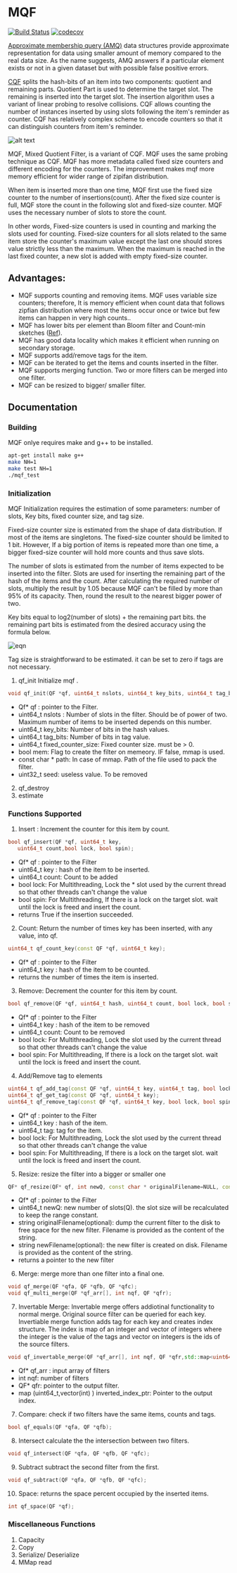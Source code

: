 # MQF
[![Build Status](https://travis-ci.org/shokrof/MQF.svg?branch=mqfDevelopmenet)](https://travis-ci.org/shokrof/MQF)
[![codecov](https://codecov.io/gh/shokrof/MQF/branch/mqfDevelopmenet/graph/badge.svg)](https://codecov.io/gh/shokrof/MQF)

[Approximate membership query (AMQ)](http://www.cs.cmu.edu/~lblum/flac/Presentations/Szabo-Wexler_ApproximateSetMembership.pdf) data structures provide approximate representation for data using smaller amount of memory compared to the real data size. As the name suggests, AMQ answers if a particular element exists or not in a given dataset but with possible false positive errors.

[CQF](https://github.com/splatlab/cqf) splits the hash-bits of an item into two components: quotient and remaining parts. Quotient Part is used to determine the target slot. The remaining is inserted into the target slot. The insertion algorithm uses a variant of linear probing to resolve collisions. CQF allows counting the number of instances inserted by using slots following the item's reminder as counter. CQF has relatively complex scheme to encode counters so that it can distinguish counters from item's reminder.

![alt text](https://raw.githubusercontent.com/shokrof/MQF/mqfDevelopmenet/QuotientFilter_MQF.png)

MQF, Mixed Quotient Filter, is a variant of CQF. MQF uses the same probing technique as CQF. MQF has more metadata called fixed size counters and different encoding for the counters. The improvement makes mqf more memory efficient for wider range of zipifan distribution.

When item is inserted more than one time, MQF first use the fixed size counter to the number of insertions(count). After the fixed size counter is full, MQF store the count in the following slot and fixed-size counter. MQF uses the necessary number of slots to store the count.

In other words, Fixed-size counters is used in counting and marking the slots used for counting. Fixed-size counters for all slots related to the same item store the counter's maximum value except the last one should stores value strictly less than the maximum. When the maximum is reached in the last fixed counter, a new slot is added with empty fixed-size counter.




## Advantages:
  - MQF supports counting and removing items. MQF uses variable size counters; therefore, It is memory efficient when count data that follows zipfian distribution where most the items occur once or twice but few items can happen in very high counts..
  - MQF has lower bits per element than Bloom filter and Count-min sketches ([Ref](https://www3.cs.stonybrook.edu/~ppandey/files/p775-pandey.pdf)).
  - MQF  has good data locality which makes it efficient when running on secondary storage.
  - MQF supports add/remove tags for the item.
  - MQF can be iterated to get the items and counts inserted in the filter.
  - MQF supports merging function. Two or more filters can be merged into one filter.
  - MQF can be resized to bigger/ smaller filter.


## Documentation
### Building
MQF onlye requires make and g++ to be installed.
```bash
apt-get install make g++
make NH=1
make test NH=1
./mqf_test
```
### Initialization
MQF Initialization requires the estimation of some parameters: number of slots, Key bits, fixed counter size, and tag size.

Fixed-size counter size is estimated from the shape of data distribution. If most of the items are singletons. The fixed-size counter should be limited to 1 bit. However, If a big portion of items is repeated more than one time, a bigger fixed-size counter will hold more counts and thus save slots.

The number of slots is estimated from the number of items expected to be inserted into the filter. Slots are used for inserting the remaining part of the hash of the items and the count. After calculating the required number of slots, multiply the result by 1.05 because MQF can't be filled by more than 95% of its capacity. Then, round the result to the nearest bigger power of two.

Key bits equal to log2(number of slots) + the remaining part bits. the remaining part bits is estimated from the desired accuracy using the formula below.

![eqn](https://raw.githubusercontent.com/shokrof/MQF/mqfDevelopmenet/r_eqn.gif)

Tag size is straightforward to be estimated. it can be set to zero if tags are not necessary.


1. qf_init
Initialize mqf .
```c++
void qf_init(QF *qf, uint64_t nslots, uint64_t key_bits, uint64_t tag_bits,uint64_t fixed_counter_size, bool mem, const char *path, uint32_t seed);
```

  * Qf* qf : pointer to the Filter.
  * uint64_t nslots : Number of slots in the filter. Should be of power of two. Maximum number of items to be inserted depends on this number.
  * uint64_t key_bits: Number of bits in the hash values.
  * uint64_t tag_bits: Number of bits in tag value.
  * uint64_t fixed_counter_size: Fixed counter size. must be > 0.
  * bool mem: Flag to create the filter on memeory. IF false, mmap is used.
  * const char * path: In case of mmap. Path of the file used to pack the filter.
  * uint32_t seed: useless value. To be removed
2. qf_destroy
3. estimate

### Functions Supported
1. Insert :
Increment the counter for this item by count.
  ```c++
  bool qf_insert(QF *qf, uint64_t key,
     uint64_t count,bool lock, bool spin);
  ```

  * Qf* qf : pointer to the Filter
  * uint64_t key : hash of the item to be inserted.
  * uint64_t count: Count to be added
  * bool lock: For Multithreading, Lock the * slot used by the current thread so that other threads can't change the value
  * bool spin: For Multithreading, If there is a lock on the target slot. wait until the lock is freed and insert the count.
  * returns True if the insertion succeeded.

2. Count:
 Return the number of times key has been inserted, with any value, into qf.
 ```c++
 uint64_t qf_count_key(const QF *qf, uint64_t key);
 ```
 * Qf* qf : pointer to the Filter
 * uint64_t key : hash of the item to be counted.
 * returns the number of times the item is inserted.
3. Remove:
Decrement the counter for this item by count.
```c++
bool qf_remove(QF *qf, uint64_t hash, uint64_t count, bool lock, bool spin);
```
  * Qf* qf : pointer to the Filter
  * uint64_t key : hash of the item to be removed
  * uint64_t count: Count to be removed
  * bool lock: For Multithreading, Lock the slot used by the current thread so that other threads can't change the value
  * bool spin: For Multithreading, If there is a lock on the target slot. wait until the lock is freed and insert the count.

4. Add/Remove tag to elements
```c++
uint64_t qf_add_tag(const QF *qf, uint64_t key, uint64_t tag, bool lock, bool spin);
uint64_t qf_get_tag(const QF *qf, uint64_t key);
uint64_t qf_remove_tag(const QF *qf, uint64_t key, bool lock, bool spin);
```
  * Qf* qf : pointer to the Filter
  * uint64_t key : hash of the item.
  * uint64_t tag: tag for the item.
  * bool lock: For Multithreading, Lock the slot used by the current thread so that other threads can't change the value
  * bool spin: For Multithreading, If there is a lock on the target slot. wait until the lock is freed and insert the count.

5. Resize:
 resize the filter into a bigger or smaller one
 ```c++
 QF* qf_resize(QF* qf, int newQ, const char * originalFilename=NULL, const char * newFilename=NULL);
 ```
 * Qf* qf : pointer to the Filter
 * uint64_t newQ: new number of slots(Q). the slot size will be recalculated to keep the range constant.
 * string originalFilename(optional): dump the current filter to the disk to free space for the new filter. Filename is provided as the content of the string.
 * string newFilename(optional): the new filter is created on disk. Filename is provided as the content of the string.
 * returns a pointer to the new filter

6. Merge: merge more than one filter into a final one.
```c++
void qf_merge(QF *qfa, QF *qfb, QF *qfc);
void qf_multi_merge(QF *qf_arr[], int nqf, QF *qfr);
```
7. Invertable Merge: Invertable merge offers addiotinal functionality to normal merge. Original source filter can be queried for each key.
Invertiable merge function adds tag for each key and creates index structure. The index is map of an integer and vector of integers where the integer is the value of the tags and vector on integers is the ids of the source filters.
```c++
void qf_invertable_merge(QF *qf_arr[], int nqf, QF *qfr,std::map<uint64_t, std::vector<int> > *inverted_index_ptr);
```
  * Qf* qf_arr : input array of filters
  * int nqf: number of filters
  * QF* qfr: pointer to the output filter.
  * map (uint64_t,vector(int) )    inverted_index_ptr: Pointer to the output index.




7. Compare:
check if two filters have the same items, counts and tags.
```c++
bool qf_equals(QF *qfa, QF *qfb);
```
8. Intersect
calculate the the intersection between two filters.
```c++
void qf_intersect(QF *qfa, QF *qfb, QF *qfc);
```
9. Subtract
subtract the second filter from the first.
```c++
void qf_subtract(QF *qfa, QF *qfb, QF *qfc);
```
10. Space:
returns the space  percent occupied by the inserted items.
```c++
int qf_space(QF *qf);
```

### Miscellaneous Functions
1. Capacity
2. Copy
3. Serialize/ Deserialize
4. MMap read
